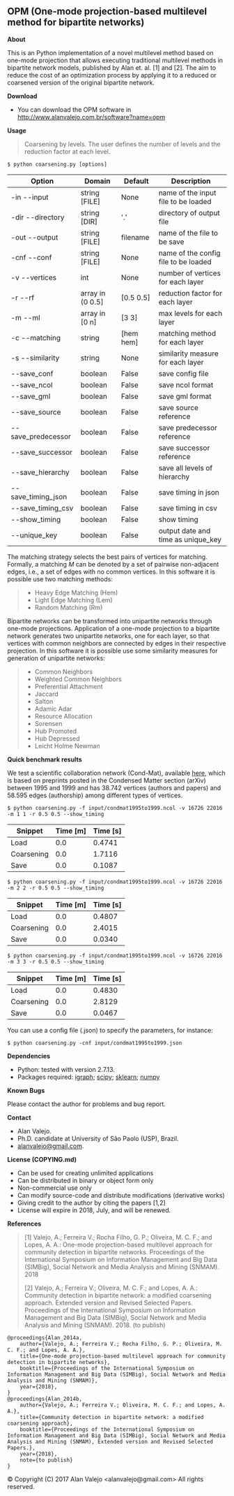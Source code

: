 ## OPM (One-mode projection-based multilevel method for bipartite networks)

**About**

This is an Python implementation of a novel multilevel method based on one-mode projection that allows executing traditional multilevel methods in bipartite network models, published by Alan et. al. [1] and [2].  The aim to reduce the cost of an optimization process by applying it to a reduced or coarsened version of the original bipartite network.

**Download**

* You can download the OPM software in http://www.alanvalejo.com.br/software?name=opm

**Usage**

> Coarsening by levels. The user defines the number of levels and the reduction factor at each level.

	$ python coarsening.py [options]

| Option             | Domain           | Default   | Description                          |
| ------------------ | ---------------- | --------- | ------------------------------------ |
| -in --input        | string [FILE]    | None      | name of the input file to be loaded  |
| -dir --directory   | string [DIR]     | '.'       | directory of output file             |
| -out --output      | string [FILE]    | filename  | name of the file to be save          |
| -cnf --conf        | string [FILE]    | None      | name of the config file to be loaded |
| -v --vertices      | int              | None      | number of vertices for each layer    |
| -r --rf            | array in (0 0.5] | [0.5 0.5] | reduction factor for each layer      |
| -m --ml            | array in [0 n]   | [3 3]     | max levels for each layer            |
| -c --matching      | string           | [hem hem] | matching method for each layer       |
| -s --similarity    | string           | None      | similarity measure for each layer    |
| --save_conf        | boolean          | False     | save config file                     |
| --save_ncol        | boolean          | False     | save ncol format                     |
| --save_gml         | boolean          | False     | save gml format                      |
| --save_source      | boolean          | False     | save source reference                |
| --save_predecessor | boolean          | False     | save predecessor reference           |
| --save_successor   | boolean          | False     | save successor reference             |
| --save_hierarchy   | boolean          | False     | save all levels of hierarchy         |
| --save_timing_json | boolean          | False     | save timing in json                  |
| --save_timing_csv  | boolean          | False     | save timing in csv                   |
| --show_timing      | boolean          | False     | show timing                          |
| --unique_key       | boolean          | False     | output date and time as unique_key   |


The matching strategy selects the best pairs of vertices for matching. Formally, a matching $M$ can be denoted by a set of pairwise non-adjacent edges, i.e., a set of edges with no common vertices. In this software it is possible use two matching methods:

> * Heavy Edge Matching (Hem)
> * Light Edge Matching (Lem)
> * Random Matching (Rm)

Bipartite networks can be transformed into unipartite networks through one-mode projections. Application of a one-mode projection to a bipartite network generates two unipartite networks, one for each layer, so that vertices with common neighbors are connected by edges in their respective projection. In this software it is possible use some similarity measures for generation of unipartite networks:

> * Common Neighbors
> * Weighted Common Neighbors
> * Preferential Attachment
> * Jaccard
> * Salton
> * Adamic Adar
> * Resource Allocation
> * Sorensen
> * Hub Promoted
> * Hub Depressed
> * Leicht Holme Newman

**Quick benchmark results**

We test a scientific collaboration network (Cond-Mat), available [here](https://toreopsahl.com/datasets/#newman2001), which is based on preprints posted in the Condensed Matter section (arXiv) between 1995 and 1999 and has 38.742 vertices (authors and papers) and 58.595 edges (authorship) among different types of vertices.

    $ python coarsening.py -f input/condmat1995to1999.ncol -v 16726 22016 -m 1 1 -r 0.5 0.5 --show_timing

| Snippet    | Time [m] | Time [s] |
| ---------- | -------- | -------- |
| Load       | 0.0      | 0.4741   |
| Coarsening | 0.0      | 1.7116   |
| Save       | 0.0      | 0.1087   |


	$ python coarsening.py -f input/condmat1995to1999.ncol -v 16726 22016 -m 2 2 -r 0.5 0.5 --show_timing

| Snippet    | Time [m] | Time [s] |
| ---------- | -------- | -------- |
| Load       | 0.0      | 0.4807   |
| Coarsening | 0.0      | 2.4015   |
| Save       | 0.0      | 0.0340   |


	$ python coarsening.py -f input/condmat1995to1999.ncol -v 16726 22016 -m 3 3 -r 0.5 0.5 --show_timing

| Snippet    | Time [m] | Time [s] |
| ---------- | -------- | -------- |
| Load       | 0.0      | 0.4830   |
| Coarsening | 0.0      | 2.8129   |
| Save       | 0.0      | 0.0467   |


You can use a config file (.json) to specify the parameters, for instance:

    $ python coarsening.py -cnf input/condmat1995to1999.json

**Dependencies**

* Python: tested with version 2.7.13.
* Packages required: [igraph](http://igraph.sourceforge.net); [scipy](http://www.scipy.org/); [sklearn](http://scikit-learn.org/); [numpy](http://www.numpy.org/)

**Known Bugs**

Please contact the author for problems and bug report.

**Contact**

* Alan Valejo.
* Ph.D. candidate at University of São Paolo (USP), Brazil.
* alanvalejo@gmail.com.

**License (COPYING.md)**

* Can be used for creating unlimited applications
* Can be distributed in binary or object form only
* Non-commercial use only
* Can modify source-code and distribute modifications (derivative works)
* Giving credit to the author by citing the papers [1,2]
* License will expire in 2018, July, and will be renewed.

**References**

> [1] Valejo, A.; Ferreira V.; Rocha Filho, G. P.; Oliveira, M. C. F.; and Lopes, A. A.: One-mode projection-based multilevel approach for community detection in bipartite networks. Proceedings of the International Symposium on Information Management and Big Data (SIMBig), Social Network and Media Analysis and Mining (SNMAM). 2018
>
> [2] Valejo, A.; Ferreira V.; Oliveira, M. C. F.; and Lopes, A. A.:  Community detection in bipartite network: a modified coarsening approach. Extended version and Revised Selected Papers. Proceedings of the International Symposium on Information Management and Big Data (SIMBig), Social Network and Media Analysis and Mining (SNMAM). 2018. (to publish)

~~~~~{.bib}
@proceedings{Alan_2014a,
    author={Valejo, A.; Ferreira V.; Rocha Filho, G. P.; Oliveira, M. C. F.; and Lopes, A. A.},
    title={One-mode projection-based multilevel approach for community detection in bipartite networks},
    booktitle={Proceedings of the International Symposium on Information Management and Big Data (SIMBig), Social Network and Media Analysis and Mining (SNMAM)},
    year={2018},
}
@proceedings{Alan_2014b,
    author={Valejo, A.; Ferreira V.; Oliveira, M. C. F.; and Lopes, A. A.},
    title={Community detection in bipartite network: a modified coarsening approach},
    booktitle={Proceedings of the International Symposium on Information Management and Big Data (SIMBig), Social Network and Media Analysis and Mining (SNMAM), Extended version and Revised Selected Papers.},
    year={2018},
	note={to publish}
}
~~~~~

<div class="footer"> &copy; Copyright (C) 2017 Alan Valejo &lt;alanvalejo@gmail.com&gt; All rights reserved.</div>

